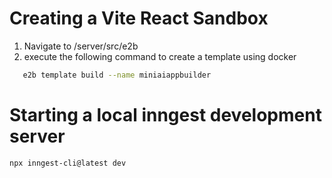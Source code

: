 # Creating a Vite React Sandbox

1. Navigate to /server/src/e2b
2. execute the following command to create a template using docker

```bash
   e2b template build --name miniaiappbuilder
```

# Starting a local inngest development server

```bash
npx inngest-cli@latest dev
```
